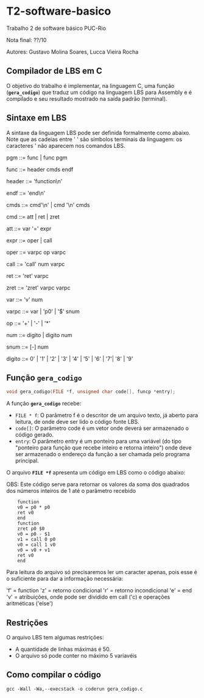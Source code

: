 # T2-software-basico
Trabalho 2 de software básico PUC-Rio

Nota final: ??/10

Autores:    Gustavo Molina Soares,
            Lucca Vieira Rocha

## Compilador de LBS em C

O objetivo do trabalho é implementar, na linguagem C, uma função (**`gera_codigo`**) que traduz um código na linguagem LBS para Assembly e é compilado e seu resultado mostrado na saída padrão (terminal).

## Sintaxe em LBS

A sintaxe da linguagem LBS pode ser definida formalmente como abaixo. Note que as cadeias entre ' ' são símbolos terminais da linguagem: os caracteres ' não aparecem nos comandos LBS.

pgm	::=	func | func pgm

func	::=	header cmds endf

header	::=	'function\n'

endf	::=	'end\n'

cmds	::=	cmd'\n' | cmd '\n' cmds

cmd	::=	att | ret | zret

att	::=	var '=' expr

expr	::=	oper | call

oper	::=	varpc op varpc

call	::=	'call' num varpc

ret	::=	'ret' varpc

zret	::=	'zret' varpc varpc

var	::=	'v' num

varpc	::=	var | 'p0' | '$' snum

op	::=	'+' | '-' | '*'

num	::=	digito | digito num

snum	::=	[-] num

digito	::=	0' | '1' | '2' | '3' | '4' | '5' | '6' | '7'| '8' | '9'



## Função `gera_codigo`

```c
void gera_codigo(FILE *f, unsigned char code[], funcp *entry);
```

A função **`gera_codigo`** recebe:

- `FILE * f`: O parâmetro f é o descritor de um arquivo texto, já aberto para leitura, de onde deve ser lido o código fonte LBS. 
- `code[]`: O parâmetro code é um vetor onde deverá ser armazenado o código gerado. 
- `entry`: O parâmetro entry é um ponteiro para uma variável (do tipo "ponteiro para função que recebe inteiro e retorna inteiro") onde deve ser armazenado o endereço da função a ser chamada pelo programa principal. 

O arquivo **`FILE *f`** apresenta um código em LBS como o código abaixo:

OBS: Este código serve para retornar os valores da soma dos quadrados dos números inteiros de 1 até o parâmetro recebido

```
    function
    v0 = p0 * p0
    ret v0
    end
    function
    zret p0 $0
    v0 = p0 - $1
    v1 = call 0 p0
    v0 = call 1 v0
    v0 = v0 + v1
    ret v0
    end

```

Para leitura do arquivo só precisaremos ler um caracter apenas, pois esse é o suficiente para dar a informação necessária:

'f' = function
'z' = retorno condicional
'r' = retorno incondicional
'e' = end
'v' = atribuições, onde pode ser dividido em call ('c) e operações aritméticas ('else')

## Restrições

O arquivo LBS tem algumas restrições:
- A quantidade de linhas máximas é 50.
- O arquivo só pode conter no máximo 5 variavéis

## Como compilar o código

```
gcc -Wall -Wa,--execstack -o coderun gera_codigo.c
```
